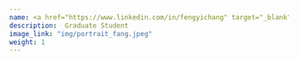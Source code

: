 ```yaml
---
name: <a href="https://www.linkedin.com/in/fengyichang" target="_blank"> Feng Yi Chang </a>
description:  Graduate Student
image_link: "img/portrait_fang.jpeg"
weight: 1
---
```

